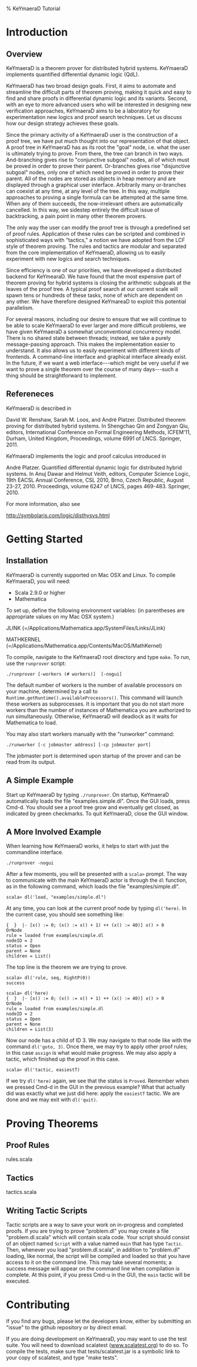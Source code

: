 % KeYmaeraD Tutorial

# Introduction

## Overview

KeYmaeraD is a theorem prover for distributed hybrid systems.
KeYmaeraD implements quantified differential dynamic logic (QdL).

KeYmaeraD has two broad design goals. First, it aims to automate and
streamline the difficult parts of theorem proving, making it quick and
easy to find and share proofs in differential dynamic logic and its
variants. Second, with an eye to more advanced users who will be
interested in designing new verification approaches, KeYmaeraD aims to
be a laboratory for experimentation new logics and proof search
techniques. Let us discuss how our design strategy achieves these
goals.

Since the primary activity of a KeYmaeraD user is the construction of
a proof tree, we have put much thought into our representation of that
object. A proof tree in KeYmaeraD has as its root the "goal" node,
i.e. what the user is ultimately trying to prove. From there, the tree
can branch in two ways. And-branching gives rise to "conjunctive
subgoal" nodes, all of which must be proved in order to prove their
parent. Or-branches gives rise "disjunctive subgoal" nodes, only one
of which need be proved in order to prove their parent. All of the
nodes are stored as objects in heap memory and are displayed through a
graphical user interface. Arbitrarily many or-branches can coexist at
any time, at any level of the tree. In this way, multiple approaches
to proving a single formula can be attempted at the same time. When
any of them succeeds, the now-irrelevant others are automatically
cancelled. In this way, we sidestep entirely the difficult issue of
backtracking, a pain point in many other theorem provers.

The only way the user can modify the proof tree is through a
predefined set of proof rules. Application of these rules can be
scripted and combined in sophisticated ways with "tactics," a notion
we have adopted from the LCF style of theorem proving. The rules and
tactics are modular and separated from the core implementation of
KeYmaeraD, allowing us to easily experiment with new logics and search
techniques.

Since efficiency is one of our priorities, we have developed a
distributed backend for KeYmearaD. We have found that the most
expensive part of theorem proving for hybrid systems is closing the
arithmetic subgoals at the leaves of the proof tree. A typical proof
search at our current scale will spawn tens or hundreds of these
tasks, none of which are dependent on any other. We have therefore
designed KeYmareaD to exploit this potential parallelism.

For several reasons, including our desire to ensure that we will
continue to be able to scale KeYmaeraD to ever larger and more
difficult problems, we have given KeYmaeraD a somewhat unconventional
concurrency model. There is no shared state between threads; instead,
we take a purely message-passing approach. This makes the
implementation easier to understand. It also allows us to easily
experiment with different kinds of frontends. A command-line interface
and graphical interface already exist. In the future, if we want a web
interface---which might be very useful if we want to prove a single
theorem over the course of many days---such a thing should be
straightforward to implement.

## Refereneces

KeYmaeraD is described in

  David W. Renshaw, Sarah M. Loos, and André Platzer.
  Distributed theorem proving for distributed hybrid systems.
  In Shengchao Qin and Zongyan Qiu, editors, International Conference
  on Formal Engineering Methods, ICFEM'11, Durham, United Kingdom,
  Proceedings, volume 6991 of LNCS. Springer, 2011.

KeYmaeraD implements the logic and proof calculus introduced in 

  André Platzer.
  Quantified differential dynamic logic for distributed hybrid systems.
  In Anuj Dawar and Helmut Veith, editors, Computer Science Logic,
  19th EACSL Annual Conference, CSL 2010, Brno, Czech Republic, August 23-27, 2010.
  Proceedings, volume 6247 of LNCS, pages 469-483. Springer, 2010.

For more information, also see

  http://symbolaris.com/logic/disthysys.html


# Getting Started

## Installation

KeYmaeraD is currently supported on Mac OSX and Linux.
To compile KeYmaeraD, you will need:

* Scala 2.9.0 or higher
* Mathematica

To set up, define the following environment variables: (in parentheses
are appropriate values on my Mac OSX system.)

JLINK (=/Applications/Mathematica.app/SystemFiles/Links/JLink)

MATHKERNEL (=/Applications/Mathematica.app/Contents/MacOS/MathKernel)

To compile, navigate to the KeYmaeraD root directory and type `make`.
To run, use the `runprover` script:

```
./runprover [-workers (# workers)]  [-nogui]
```

The default number of workers is the number of available processors on
your machine, determined by a call to
`Runtime.getRuntime().availableProcessors()`.  This command will
launch these workers as subprocesses.  It is important that you do not
start more workers than the number of instances of Mathematica you are
authorized to run simultaneously. Otherwise, KeYmaeraD will deadlock
as it waits for Mathematica to load.

You may also start workers manually with the "runworker" command:

```
./runworker [-c jobmaster address] [-cp jobmaster port]
```

The jobmaster port is determined upon startup
of the prover and can be read from its output.

## A Simple Example

Start up KeYmaeraD by typing `./runprover`.  On startup, KeYmaeraD
automatically loads the file "examples.simple.dl". Once the GUI loads,
press Cmd-d. You should see a proof tree grow and eventually get
closed, as indicated by green checkmarks.  To quit KeYmaeraD, close
the GUI window.

## A More Involved Example

When learning how KeYmaeraD works, it helps
to start with just the commandline interface. 

```
./runprover -nogui
```

After a few moments, you will be presented with a `scala>` prompt. The
way to communicate with the main KeYmaeraD actor is through the `dl`
function, as in the following command, which loads the file
"examples/simple.dl".

```
scala> dl('load, "examples/simple.dl")
```

At any time, you can look at the current proof node by typing
`dl('here)`.  In the current case, you should see something like:


```
{  }  |- [x() := 0; (x() := x() + 1) ++ (x() := 40)] x() > 0
OrNode
rule = loaded from examples/simple.dl
nodeID = 2
status = Open
parent = None
children = List()
```

The top line is the theorem we are trying to prove.

```
scala> dl('rule, seq, RightP(0))
success
```

```
scala> dl('here)
{  }  |- [x() := 0; (x() := x() + 1) ++ (x() := 40)] x() > 0
OrNode
rule = loaded from examples/simple.dl
nodeID = 2
status = Open
parent = None
children = List(3)
```

Now our node has a child of ID 3.  We may navigate to that node like
with the command `dl('goto, 3)`.  Once there, we may try to apply
other proof rules; in this case `assign` is what would make progress.
We may also apply a tactic, which finished up the proof in this case.

```
scala> dl('tactic, easiestT)
```

If we try `dl('here)` again, we see that the status is `Proved`.
Remember when we pressed Cmd-d in the GUI in the previous example?
What that actually did was exactly what we just did here: apply the
`easiestT` tactic. We are done and we may exit with `dl('quit)`.



# Proving Theorems

## Proof Rules

rules.scala

## Tactics

tactics.scala

## Writing Tactic Scripts

Tactic scripts are a way to save your work on in-progress and
completed proofs. If you are trying to prove "problem.dl" you may
create a file "problem.dl.scala" which will contain scala code. Your
script should consist of an object named `Script` with a value named
`main` that has type `Tactic`. Then, whenever you load
"problem.dl.scala", in addition to "problem.dl" loading, like normal,
the script will be compiled and loaded so that you have access to it
on the command line. This may take several moments; a success message
will appear on the command line when compilation is complete. At this
point, if you press Cmd-u in the GUI, the `main` tactic will be 
executed.



# Contributing

If you find any bugs, please let the developers know, either by
submitting an "issue" to the github repository or by direct email.

If you are doing development on KeYmaeraD, you may want to use the
test suite. You will need to download scalatest (www.scalatest.org) to
do so. To compile the tests, make sure that tests/scalatest.jar is a
symbolic link to your copy of scalatest, and type "make tests".